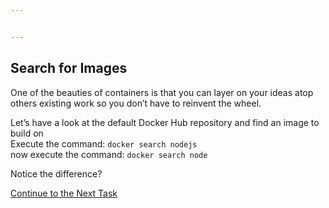```yaml
---


---
```


<h2 id="search-for-images">Search for Images</h2>
<p>One of the beauties of containers is that you can layer on your ideas atop others existing work so you don’t have to reinvent the wheel.</p>
<p>Let’s have a look at the default Docker Hub repository and find an image to build on<br>
Execute the command:    <code>docker search nodejs</code><br>
now execute the command: <code>docker search node</code></p>
<p>Notice the difference?</p>
<p><a href="https://github.com/Burwood/containers101/blob/master/containers_lab/task_2.md">Continue to the Next Task</a></p>

